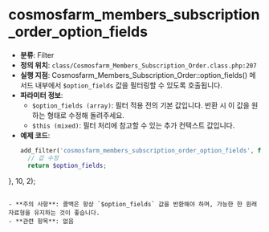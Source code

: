 # cosmosfarm_members_subscription_order_option_fields

- **분류**: Filter
- **정의 위치**: `class/Cosmosfarm_Members_Subscription_Order.class.php:207`
- **실행 지점**: Cosmosfarm_Members_Subscription_Order::option_fields() 메서드 내부에서 `$option_fields` 값을 필터링할 수 있도록 호출됩니다.
- **파라미터 정보**:
  - `$option_fields (array)`: 필터 적용 전의 기본 값입니다. 반환 시 이 값을 원하는 형태로 수정해 돌려주세요.
  - `$this (mixed)`: 필터 처리에 참고할 수 있는 추가 컨텍스트 값입니다.
- **예제 코드**:
  ```php
  add_filter('cosmosfarm_members_subscription_order_option_fields', function($option_fields, $this) {
    // 값 수정
    return $option_fields;
}, 10, 2);
  ```

- **주의 사항**: 콜백은 항상 `$option_fields` 값을 반환해야 하며, 가능한 한 원래 자료형을 유지하는 것이 좋습니다.
- **관련 항목**: 없음
